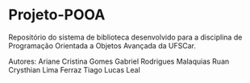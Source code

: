 # Projeto-POOA

Repositório do sistema de biblioteca desenvolvido para a disciplina de Programação Orientada a Objetos Avançada da UFSCar.

Autores:
Ariane Cristina Gomes
Gabriel Rodrigues Malaquias
Ruan Crysthian Lima Ferraz
Tiago Lucas Leal
